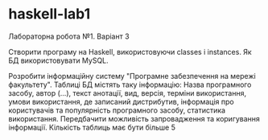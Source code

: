 # haskell-lab1

Лабораторна робота №1. Варіант 3

Створити програму на Haskell, використовуючи classes і instances. Як БД використовувати MySQL.

Розробити інформаційну систему "Програмне забезпечення на мережі факультету". Таблиці БД містять таку інформацію: Назва програмного засобу, автор (...), текст анотації, вид, версія, терміни використання, умови використання, де записаний дистрибутив, інформація про користувачів та популярність програмного засобу, статистика використання. Передбачити можливість запровадження та коригування інформації. Кількість таблиць має бути більше 5
